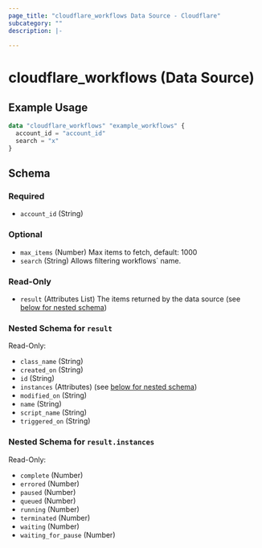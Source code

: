 ```yaml
---
page_title: "cloudflare_workflows Data Source - Cloudflare"
subcategory: ""
description: |-
  
---
```


# cloudflare_workflows (Data Source)



## Example Usage

```terraform
data "cloudflare_workflows" "example_workflows" {
  account_id = "account_id"
  search = "x"
}
```

<!-- schema generated by tfplugindocs -->
## Schema

### Required

- `account_id` (String)

### Optional

- `max_items` (Number) Max items to fetch, default: 1000
- `search` (String) Allows filtering workflows` name.

### Read-Only

- `result` (Attributes List) The items returned by the data source (see [below for nested schema](#nestedatt--result))

<a id="nestedatt--result"></a>
### Nested Schema for `result`

Read-Only:

- `class_name` (String)
- `created_on` (String)
- `id` (String)
- `instances` (Attributes) (see [below for nested schema](#nestedatt--result--instances))
- `modified_on` (String)
- `name` (String)
- `script_name` (String)
- `triggered_on` (String)

<a id="nestedatt--result--instances"></a>
### Nested Schema for `result.instances`

Read-Only:

- `complete` (Number)
- `errored` (Number)
- `paused` (Number)
- `queued` (Number)
- `running` (Number)
- `terminated` (Number)
- `waiting` (Number)
- `waiting_for_pause` (Number)


